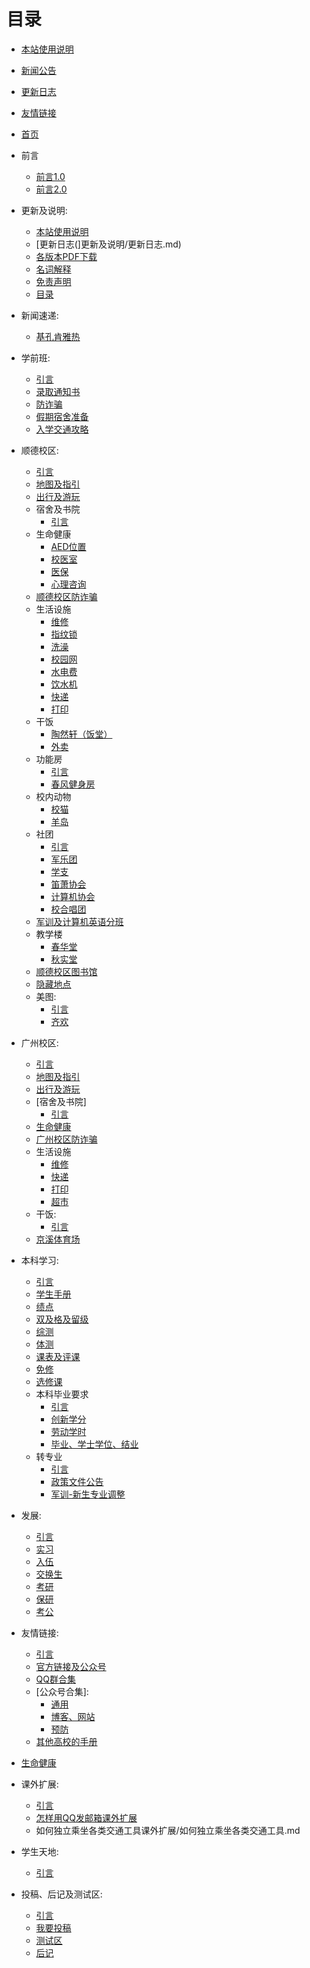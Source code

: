 # 目录
* [本站使用说明](更新及说明/本站使用说明.md)<br>
* [新闻公告](新闻速递/基孔肯雅热.md)<br>
* [更新日志](更新及说明/更新日志.md)<br>
* [友情链接](友情链接/引言.md)<br>


 * [首页](index.md)
  - 前言
    - [前言1.0](前言/前言1.0.md)
    - [前言2.0](前言/前言2.0.md)
  
 
  - 更新及说明:
    - [本站使用说明](更新及说明/本站使用说明.md)
    - [更新日志(]更新及说明/更新日志.md)
    - [各版本PDF下载](更新及说明/各版本PDF下载.md)
    - [名词解释](更新及说明/名词解释.md)
    - [免责声明](更新及说明/免责声明.md)
    - [目录](更新及说明/目录.md)

  - 新闻速递:
    - [基孔肯雅热](新闻速递/基孔肯雅热.md)

  - 学前班:
    - [引言](学前班/引言.md)
    - [录取通知书](学前班/录取通知书.md)
    - [防诈骗](学前班/防诈骗.md)
    - [假期宿舍准备](学前班/假期宿舍准备.md)
    - [入学交通攻略](学前班/入学交通攻略.md)
 
  - 顺德校区:
    - [引言](顺德校区/引言.md)
    - [地图及指引](顺德校区/地图及指引.md)
    - [出行及游玩](顺德校区/出行及游玩.md)
    - 宿舍及书院
      - [引言](顺德校区/宿舍及书院/引言.md)
    - 生命健康
      - [AED位置](顺德校区/生命健康/AED位置.md)
      - [校医室](顺德校区/生命健康/校医室.md)
      - [医保](顺德校区/生命健康/医保.md)
      - [心理咨询](顺德校区/生命健康/心理咨询.md)
    - [顺德校区防诈骗](顺德校区/顺德校区防诈骗.md)
    - 生活设施
      - [维修](顺德校区/生活设施/维修.md)
      - [指纹锁](顺德校区/生活设施/指纹锁.md)
      - [洗澡](顺德校区/生活设施/洗澡.md)
      - [校园网](顺德校区/生活设施/校园网.md)
      - [水电费](顺德校区/生活设施/水电费.md)
      - [饮水机](顺德校区/生活设施/饮水机.md)
      - [快递](顺德校区/生活设施/快递.md)
      - [打印](顺德校区/生活设施/打印.md)
    - 干饭
      - [陶然轩（饭堂）](顺德校区/干饭/陶然轩（饭堂）.md)
      - [外卖](顺德校区/干饭/外卖.md)
    - 功能房
      - [引言](顺德校区/功能房/引言.md)
      - [春风健身房](顺德校区/功能房/春风健身房.md)
    - 校内动物
      - [校猫](顺德校区/校内动物/校猫.md)
      - [羊岛](顺德校区/校内动物/羊岛.md)
    - 社团
      - [引言](顺德校区/社团/引言.md)
      - [军乐团](顺德校区/社团/军乐团.md)
      - [学支](顺德校区/社团/学生学习支持中心.md)
      - [笛萧协会](顺德校区/社团/笛萧协会社团.md)
      - [计算机协会](顺德校区/社团/计算机协会.md)
      - [校合唱团](顺德校区/社团/校合唱团.md)
    - [军训及计算机英语分班](顺德校区/军训及计算机英语分班.md)
    - 教学楼
      - [春华堂](顺德校区/教学楼/春华堂.md)
      - [秋实堂](顺德校区/教学楼/秋实堂.md)
    - [顺德校区图书馆](顺德校区/顺德校区图书馆.md)
    - [隐藏地点](顺德校区/隐藏地点.md)
    - 美图:
      - [引言](顺德校区/美图/引言.md)
      - [齐欢](顺德校区/美图/齐欢.md)
 
  - 广州校区:
    - [引言](广州校区/引言.md)
    - [地图及指引](广州校区/地图及指引.md)
    - [出行及游玩](广州校区/出行及游玩.md)
    - [宿舍及书院]
      - [引言](广州校区/宿舍及书院/引言.md)
    - [生命健康](广州校区/生命健康.md)
    - [广州校区防诈骗](广州校区/广州校区防诈骗.md)
    - 生活设施
      - [维修](广州校区/生活设施/维修.md)
      - [快递](广州校区/生活设施/快递.md)
      - [打印](广州校区/生活设施/打印.md)
      - [超市](广州校区/生活设施/超市.md)
    - 干饭:
      - [引言](广州校区/干饭/引言.md)
    - [京溪体育场](广州校区/京溪体育场.md)
 
  - 本科学习:
    - [引言](本科学习/引言.md)
    - [学生手册](本科学习/学生手册.md)
    - [绩点](本科学习/绩点.md)
    - [双及格及留级](本科学习/双及格及留级.md)
    - [综测](本科学习/综测.md)
    - [体测](本科学习/体测.md)
    - [课表及评课](本科学习/课表及评课.md)
    - [免修](本科学习/免修.md)
    - [选修课](本科学习/选修课.md)
    - 本科毕业要求
      - [引言](本科学习/本科毕业要求/引言.md)
      - [创新学分](本科学习/本科毕业要求/创新学分.md)
      - [劳动学时](本科学习/本科毕业要求/劳动学时.md)
      - [毕业、学士学位、结业](本科学习/本科毕业要求/毕业、学士学位、结业肄业.md)
    - 转专业
      - [引言](本科学习/转专业/引言.md)
      - [政策文件公告](本科学习/转专业/政策文件公告.md)
      - [军训-新生专业调整](本科学习/转专业/军训-新生专业调整.md)


  - 发展:
    - [引言](发展/引言.md)
    - [实习](发展/实习/1.md)
    - [入伍](发展/入伍/1.md)
    - [交换生](发展/交换生/1.md)
    - [考研](发展/考研/1.md)
    - [保研](发展/保研/1.md)
    - [考公](发展/考公/1.md)

  - 友情链接:
    - [引言](友情链接/引言.md)
    - [官方链接及公众号](友情链接/官方链接及公众号.md)
    - [QQ群合集](友情链接/QQ群合集.md)
    - [公众号合集]:
      - [通用](友情链接/公众号合集/通用.md)
      - [博客、网站](友情链接/公众号合集/博客、网站.md)
      - [预防](友情链接/公众号合集/预防.md)
    - [其他高校的手册](友情链接/其他高校的手册.md)

  - [生命健康](引言生命健康/引言.md)

  - 课外扩展:
    - [引言](课外扩展/引言.md)
    - [怎样用QQ发邮箱课外扩展](怎样用QQ发邮箱课外扩展/怎样用QQ发邮箱.md)
    - 如何独立乘坐各类交通工具课外扩展/如何独立乘坐各类交通工具.md
   
    
  - 学生天地:
    - [引言](学生天地/引言.md)

  - 投稿、后记及测试区:
    - [引言](投稿、后记及测试区/引言.md)
    - [我要投稿](投稿、后记及测试区/我要投稿.md)
    - [测试区](投稿、后记及测试区/测试区/1.md)
    - [后记](投稿、后记及测试区/后记.md)